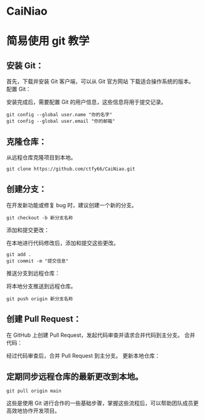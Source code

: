 # CaiNiao

# 简易使用 git 教学

## 安装 Git：

首先，下载并安装 Git 客户端，可以从 Git 官方网站 下载适合操作系统的版本。
配置 Git：

安装完成后，需要配置 Git 的用户信息，这些信息将用于提交记录。
```
git config --global user.name "你的名字"
git config --global user.email "你的邮箱"
```
## 克隆仓库：

从远程仓库克隆项目到本地。
```
git clone https://github.com/ctfy66/CaiNiao.git
```
## 创建分支：

在开发新功能或修复 bug 时，建议创建一个新的分支。
```
git checkout -b 新分支名称
```
添加和提交更改：

在本地进行代码修改后，添加和提交这些更改。
```
git add .
git commit -m "提交信息"
```
推送分支到远程仓库：

将本地分支推送到远程仓库。
```
git push origin 新分支名称
```
## 创建 Pull Request：

在 GitHub 上创建 Pull Request，发起代码审查并请求合并代码到主分支。
合并代码：

经过代码审查后，合并 Pull Request 到主分支。
更新本地仓库：

## 定期同步远程仓库的最新更改到本地。
```
git pull origin main
```
这些是使用 Git 进行合作的一些基础步骤，掌握这些流程后，可以帮助团队成员更高效地协作开发项目。
